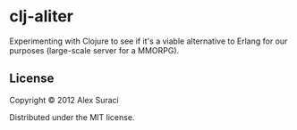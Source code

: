 # clj-aliter

Experimenting with Clojure to see if it's a viable alternative to Erlang for
our purposes (large-scale server for a MMORPG).

## License

Copyright © 2012 Alex Suraci

Distributed under the MIT license.
